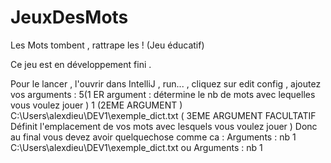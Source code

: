 # JeuxDesMots
Les Mots tombent , rattrape les ! (Jeu éducatif)

Ce jeu est en développement fini .

Pour le lancer , l'ouvrir dans IntelliJ , run... , cliquez sur edit config , ajoutez vos arguments : 5(1 ER argument : détermine le nb de mots avec lequelles vous voulez jouer ) 1 (2EME ARGUMENT ) 
C:\Users\alexdieu\DEV1\exemple_dict.txt ( 3EME ARGUMENT FACULTATIF Définit l'emplacement de vos mots avec lesquels vous voulez jouer )
Donc au final vous devez avoir quelquechose comme ca :
Arguments : nb 1 C:\Users\alexdieu\DEV1\exemple_dict.txt
ou 
Arguments : nb 1 
